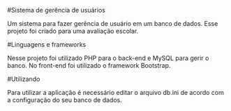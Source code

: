#Sistema de gerência de usuários

Um sistema para fazer gerência de usuário em um banco de dados. Esse projeto foi criado para uma avaliação escolar.

#Linguagens e frameworks

Nesse projeto foi utilizado PHP para o back-end e MySQL para gerir o banco. No front-end foi utilizado o framework Bootstrap.

#Utilizando

Para utilizar a aplicação é necessário editar o arquivo db.ini de acordo com a configuração do seu banco de dados.
